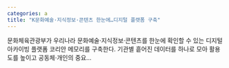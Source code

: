 ```yaml
---
categories: a
title: "K문화예술·지식정보·콘텐츠 한눈에…디지털 플랫폼 구축"
---
```

문화체육관광부가 우리나라 문화예술·지식정보·콘텐츠를 한눈에 확인할 수 있는 디지털 아카이빙 플랫폼 코리안 메모리를 구축한다. 기관별 흩어진 데이터를 하나로 모아 활용도를 높이고 공동체·개인의 중요...